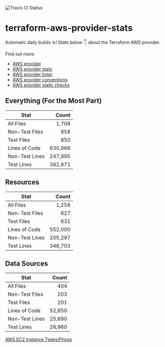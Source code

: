 ![Travis CI Status](https://travis-ci.org/YakDriver/terraform-aws-provider-stats.svg?branch=main)
# terraform-aws-provider-stats

Automatic daily builds :coffee:! Stats below :point_down: about the Terraform AWS provider.

Find out more:
* [AWS provider](https://github.com/terraform-providers/terraform-provider-aws)
* [AWS provider stats](https://github.com/YakDriver/terraform-aws-provider-stats)
* [AWS provider linter](https://github.com/terraform-providers/terraform-provider-aws/tree/master/awsproviderlint)
* [AWS provider conventions](https://github.com/YakDriver/terraform-aws-conventions)
* [AWS provider static checks](https://github.com/YakDriver/terraform-aws-provider-static-checks)



## Everything (For the Most Part)

|  Stat  |  Count  |
| ------------- | -------------: |
|  All Files  |  1,708  |
|  Non-Test Files  |  858  |
|  Test Files  |  850  |
|  Lines of Code  |  630,866  |
|  Non-Test Lines  |  247,995  |
|  Test Lines  |  382,871  |



## Resources

|  Stat  |  Count  |
| ------------- | -------------: |
|  All Files  |  1,258  |
|  Non-Test Files  |  627  |
|  Test Files  |  631  |
|  Lines of Code  |  552,000  |
|  Non-Test Lines  |  205,297  |
|  Test Lines  |  346,703  |



## Data Sources

|  Stat  |  Count  |
| ------------- | -------------: |
|  All Files  |  404  |
|  Non-Test Files  |  203  |
|  Test Files  |  201  |
|  Lines of Code  |  52,650  |
|  Non-Test Lines  |  25,690  |
|  Test Lines  |  26,960  |




[AWS EC2 Instance Types/Prices](https://github.com/YakDriver/aws-ec2-instance-types)

